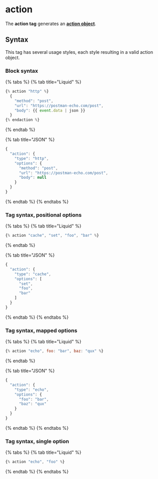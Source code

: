 # action

The **action tag** generates an [**action object**](../../../core-concepts/tasks/code/action-objects.md).

## Syntax

This tag has several usage styles, each style resulting in a valid action object.

### Block syntax

{% tabs %}
{% tab title="Liquid" %}
```javascript
{% action "http" %}
  {
    "method": "post",
    "url": "https://postman-echo.com/post",
    "body": {{ event.data | json }}
  }
{% endaction %}
```
{% endtab %}

{% tab title="JSON" %}
```javascript
{
  "action": {
    "type": "http",
    "options": {
      "method": "post",
      "url": "https://postman-echo.com/post",
      "body": null
    }
  }
}
```
{% endtab %}
{% endtabs %}

### Tag syntax, positional options

{% tabs %}
{% tab title="Liquid" %}
```javascript
{% action "cache", "set", "foo", "bar" %}
```
{% endtab %}

{% tab title="JSON" %}
```javascript
{
  "action": {
    "type": "cache",
    "options": [
      "set",
      "foo",
      "bar"
    ]
  }
}
```
{% endtab %}
{% endtabs %}

### Tag syntax, mapped options

{% tabs %}
{% tab title="Liquid" %}
```javascript
{% action "echo", foo: "bar", baz: "qux" %}
```
{% endtab %}

{% tab title="JSON" %}
```javascript
{
  "action": {
    "type": "echo",
    "options": {
      "foo": "bar",
      "baz": "qux"
    }
  }
}
```
{% endtab %}
{% endtabs %}

### Tag syntax, single option

{% tabs %}
{% tab title="Liquid" %}
```javascript
{% action "echo", "foo" %}
```
{% endtab %}
{% endtabs %}

